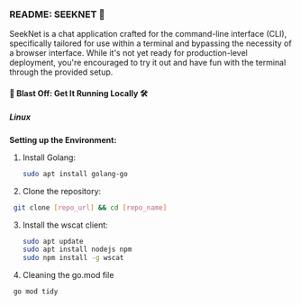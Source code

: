 ### README: SEEKNET 🚀

SeekNet is a chat application crafted for the command-line interface (CLI), specifically tailored for use within a terminal and bypassing the necessity of a browser interface. While it's not yet ready for production-level deployment, you're encouraged to try it out and have fun with the terminal through the provided setup.

#### 🚀 Blast Off: Get It Running Locally 🛠

##### Linux

**Setting up the Environment:**

1. Install Golang:
   ```bash
   sudo apt install golang-go
   ```
2. Clone the repository:
  ```bash
   git clone [repo_url] && cd [repo_name]
   ```
3. Install the wscat client:
   ```bash
   sudo apt update
   sudo apt install nodejs npm
   sudo npm install -g wscat
   ```
4. Cleaning the go.mod file
  ```bash
   go mod tidy
   ```


  
